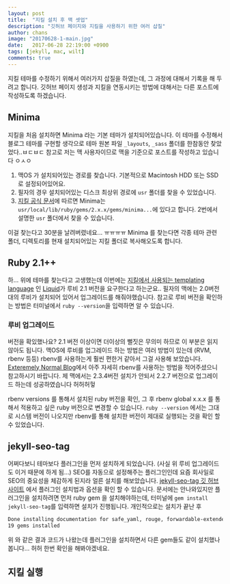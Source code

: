 ```yaml
---
layout: post
title:  "지킬 설치 후 맥 셋업"
description: "깃허브 페이지와 지킬을 사용하기 위한 여러 삽질"
author: chans
image: "20170628-1-main.jpg"
date:   2017-06-28 22:19:00 +0900
tags: [jekyll, mac, wilt]
comments: true
---
```


지킬 테마를 수정하기 위해서 여러가지 삽질을 하였는데, 그 과정에 대해서 기록을 해 두려고 합니다. 깃허브 페이지 생성과 지킬을 연동시키는 방법에 대해서는 다른 포스트에 작성하도록 하겠습니다.

## Minima
지킬을 처음 설치하면 Minima 라는 기본 테마가 설치되어있습니다. 이 테마를 수정해서 블로그 테마를 구현할 생각으로 테마 원본 파일 `_layouts`, `_sass` 폴더를 한참동안 찾았었다..ㅂㄷㅂㄷ 참고로 저는 맥 사용자이므로 맥을 기준으로 포스트를 작성하고 있습니다 ㅇㅅㅇ

1. 맥OS 가 설치되어있는 경로를 찾습니다. 기본적으로 Macintosh HDD 또는 SSD 로 설정되어있어요.
2. 필자의 경우 설치되어있는 디스크 최상위 경로에 `usr` 폴더를 찾을 수 있었습니다.
3. [지킬 공식 문서](https://jekyllrb.com/docs/themes/)에 따르면 Minima는`usr/local/lib/ruby/gems/2.x.x/gems/minima...`에 있다고 합니다. 2번에서 설명한 `usr` 폴더에서 찾을 수 있습니다.

이걸 찾는다고 30분을 날려버렸네요... ㅠㅠㅠㅠ 
Minima 를 찾는다면 각종 테마 관련 폴더, 디렉토리를 현재 설치되어있는 지킬 폴더로 복사해오도록 합니다.

## Ruby 2.1++
하... 위에 테마를 찾는다고 고생했는데 이번에는 [지킬에서 사용되는 templating language](https://jekyllrb.com/docs/templates/) 인 [Liquid](https://shopify.github.io/liquid/)가 루비 2.1 버전을 요구한다고 하는군요.. 필자의 맥에는 2.0버전대의 루비가 설치되어 있어서 업그레이드를 해줘야했습니다. 참고로 루비 버전을 확인하는 방법은 터미널에서 `ruby --version`을 입력하면 알 수 있습니다.

### 루비 업그레이드
버전을 확있했나요? 2.1 버전 이상이면 더이상의 뻘짓은 무의미 하므로 이 부분은 읽지 않아도 됩니다. 맥OS에 루비를 업그레이드 하는 방법은 여러 방법이 있는데 (RVM, rbenv 등등) rbenv를 사용하는게 훨씬 편한거 같아서 그걸 사용해 보았습니다. [Exteremely Normal Blog](https://zunonia.wordpress.com/2014/03/19/mac에서-ruby-개발-환경-준비하기/)에서 아주 자세히 rbenv를 사용하는 방법을 적어주셨으니 참고하시기 바랍니다. 제 맥에서는 2.3.4버전 설치가 안되서 2.2.7 버전으로 업그레이드 하는데 성공하였습니다 허허허헣

rbenv versions 를 통해서 설치된 ruby 버전을 확인, 그 후 rbenv global x.x.x 를 통해서 적용하고 싶은 ruby 버전으로 변경할 수 있습니다. `ruby --version` 에서는 그대로 시스템 버전이 나오지만 rbenv를 통해 설치한 버전이 제대로 실행되는 것을 확인 할 수 있었습니다.

## jekyll-seo-tag
어쩌다보니 테마보다 플러그인을 먼저 설치하게 되었습니다. (사실 위 루비 업그레이드도 이거 때문에 하게 됨...) SEO를 자동으로 설정해주는 플러그인인데 요즘 회사일로 SEO의 중요성을 체감하게 된지라 얼른 설치를 해보았습니다. [jekyll-seo-tag 깃 허브 사이트](https://github.com/jekyll/jekyll-seo-tag) 에서 플러그인 설치법과 옵션을 확인 할 수 있습니다. 문서에는 안나와있지만 플러그인을 설치하려면 먼저 ruby gem 을 설치해야하는데, 터미널에 `gem install jekyll-seo-tag`를 입력하면 설치가 진행됩니다. 개인적으로는 설치가 끝난 후 
```bash
Done installing documentation for safe_yaml, rouge, forwardable-extended, pathutil, mercenary, liquid, kramdown, ffi, rb-inotify, rb-fsevent, listen, jekyll-watch, sass, jekyll-sass-converter, colorator, public_suffix, addressable, jekyll, jekyll-seo-tag after 45 seconds
19 gems installed
```
위 와 같은 결과 코드가 나왔는데 플러그인을 설치하면서 다른 gem들도 같이 설치했나봅니다... 허허 한번 확인을 해봐야겠네요. 

## 지킬 실행

<!--## 지킬 실행


## 태깅 플러그인
## 카테고리? 설정
## 브런치와 비슷한 포스트 사이트를 만드려면?-->